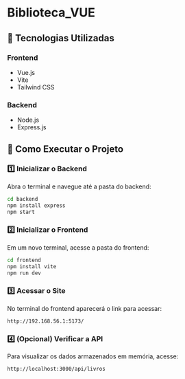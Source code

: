# Biblioteca_VUE

## 📌 Tecnologias Utilizadas

### Frontend
- Vue.js
- Vite
- Tailwind CSS

### Backend
- Node.js
- Express.js

## 🚀 Como Executar o Projeto

### 1️⃣ Inicializar o Backend

Abra o terminal e navegue até a pasta do backend:
```sh
cd backend
npm install express
npm start 
```

### 2️⃣ Inicializar o Frontend

Em um novo terminal, acesse a pasta do frontend:
```sh
cd frontend
npm install vite
npm run dev
```

### 3️⃣ Acessar o Site
No terminal do frontend aparecerá o link para acessar:
```
http://192.168.56.1:5173/
```

### 4️⃣ (Opcional) Verificar a API
Para visualizar os dados armazenados em memória, acesse:
```
http://localhost:3000/api/livros
```


